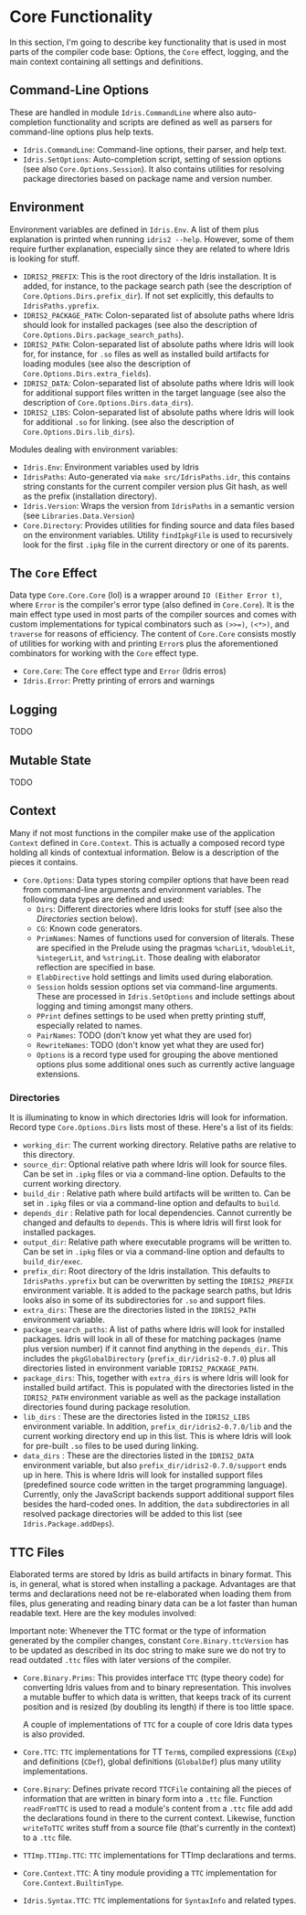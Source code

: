# Core Functionality

In this section, I'm going to describe key functionality that is used
in most parts of the compiler code base: Options, the `Core` effect,
logging, and the main context containing all settings and definitions.

## Command-Line Options

These are handled in module `Idris.CommandLine`
where also auto-completion functionality and scripts are defined as
well as parsers for command-line options plus help texts.

* `Idris.CommandLine`: Command-line options, their parser, and help text.
* `Idris.SetOptions`: Auto-completion script, setting of session options
  (see also `Core.Options.Session`). It also contains utilities for resolving
  package directories based on package name and version number.

## Environment

Environment variables are defined in `Idris.Env`. A list of them plus
explanation is printed when running `idris2 --help`. However, some of
them require further explanation, especially since they are related
to where Idris is looking for stuff.

* `IDRIS2_PREFIX`: This is the root directory of the Idris installation.
  It is added, for instance, to the package search path (see the description
  of `Core.Options.Dirs.prefix_dir`). If not set explicitly, this defaults
  to `IdrisPaths.yprefix`.
* `IDRIS2_PACKAGE_PATH`: Colon-separated list of absolute paths where Idris
  should look for installed packages (see also the description of
  `Core.Options.Dirs.package_search_paths`).
* `IDRIS2_PATH`: Colon-separated list of absolute paths where Idris
  will look for, for instance, for `.so` files as well as installed
  build artifacts for loading modules (see also the description of
  `Core.Options.Dirs.extra_fields`).
* `IDRIS2_DATA`: Colon-separated list of absolute paths where Idris
  will look for additional support files written in the target language
  (see also the description of `Core.Options.Dirs.data_dirs`).
* `IDRIS2_LIBS`: Colon-separated list of absolute paths where Idris
  will look for additional `.so` for linking. 
  (see also the description of `Core.Options.Dirs.lib_dirs`).

Modules dealing with environment variables:

* `Idris.Env`: Environment variables used by Idris
* `IdrisPaths`: Auto-generated via `make src/IdrisPaths.idr`,
  this contains string constants for the current compiler version plus Git hash,
  as well as the prefix (installation directory).
* `Idris.Version`: Wraps the version from `IdrisPaths` in a semantic version
  (see `Libraries.Data.Version`)
* `Core.Directory`: Provides utilities for finding source and data files based
  on the environment variables. Utility `findIpkgFile` is used to recursively
  look for the first `.ipkg` file in the current directory or one of its parents.

## The `Core` Effect

Data type `Core.Core.Core` (lol) is a wrapper around `IO (Either Error t)`,
where `Error` is the compiler's error type (also defined in `Core.Core`).
It is the main effect type used in most parts of the compiler sources
and comes with custom implementations for typical combinators such as
`(>>=)`, `(<*>)`, and `traverse` for reasons of efficiency.
The content of `Core.Core` consists mostly of utilities for working with and
printing `Error`s plus the aforementioned combinators for working with
the `Core` effect type.

* `Core.Core`: The `Core` effect type and `Error` (Idris erros)
* `Idris.Error`: Pretty printing of errors and warnings

## Logging

TODO

## Mutable State

TODO

## Context

Many if not most functions in the compiler make use of the application
`Context` defined in `Core.Context`. This is actually a composed record
type holding all kinds of contextual information. Below is a description
of the pieces it contains.

* `Core.Options`: Data types storing compiler options that have been read from
  command-line arguments and environment variables. The following data types
  are defined and used:
  * `Dirs`: Different directories where Idris looks for stuff
    (see also the *Directories* section below).
  * `CG`: Known code generators.
  * `PrimNames`: Names of functions used for conversion of literals.
    These are specified in the Prelude using the pragmas
    `%charLit`, `%doubleLit`, `%integerLit`, and `%stringLit`.
    Those dealing with elaborator reflection are specified in base.
  * `ElabDirective` hold settings and limits used during elaboration.
  * `Session` holds session options set via command-line arguments.
    These are processed in `Idris.SetOptions` and include settings about
    logging and timing amongst many others.
  * `PPrint` defines settings to be used when pretty printing stuff,
    especially related to names.
  * `PairNames`: TODO (don't know yet what they are used for)
  * `RewriteNames`: TODO (don't know yet what they are used for)
  * `Options` is a record type used for grouping the above mentioned
    options plus some additional ones such as currently active language
    extensions.

### Directories

It is illuminating to know in which directories Idris will look for information.
Record type `Core.Options.Dirs` lists most of these. Here's a list of
its fields:

* `working_dir`: The current working directory. Relative paths are relative
  to this directory.
* `source_dir`: Optional relative path where Idris will look for source files.
  Can be set in `.ipkg` files or via a command-line option. Defaults to the
  current working directory.
* `build_dir` : Relative path where build artifacts will be written to.
  Can be set in `.ipkg` files or via a command-line option and defaults to `build`.
* `depends_dir` : Relative path for local dependencies. Cannot currently be
  changed and defaults to `depends`. This is where Idris will first look for
  installed packages.
* `output_dir`: Relative path where executable programs will be written to.
  Can be set in `.ipkg` files or via a command-line option and defaults
  to `build_dir/exec`.
* `prefix_dir`: Root directory of the Idris installation. This defaults to
  `IdrisPaths.yprefix` but can be overwritten by setting the `IDRIS2_PREFIX`
  environment variable. It is added to the package search paths, but Idris
  looks also in some of its subdirectories for `.so` and support files.
* `extra_dirs`: These are the directories listed in the `IDRIS2_PATH` environment
  variable.
* `package_search_paths`: A list of paths where Idris will look for installed packages.
  Idris will look in all of these for matching packages (name plus version number)
  if it cannot find anything in the `depends_dir`.
  This includes the `pkgGlobalDirectory` (`prefix_dir/idris2-0.7.0`) plus all
  directories listed in environment variable `IDRIS2_PACKAGE_PATH`.
* `package_dirs`: This, together with `extra_dirs` is where Idris will look for
  installed build artifact. This is populated with the directories listed
  in the `IDRIS2_PATH` environment variable as well as the package installation
  directories found during package resolution.
* `lib_dirs` : These are the directories listed in the `IDRIS2_LIBS` environment
  variable. In addition, `prefix_dir/idris2-0.7.0/lib` and the current working
  directory end up in this list.
  This is where Idris will look for pre-built `.so` files to be used during
  linking.
* `data_dirs` : These are the directories listed in the `IDRIS2_DATA` environment
  variable, but also `prefix_dir/idris2-0.7.0/support` ends up in here.
  This is where Idris will look for installed support files (predefined source
  code written in the target programming language). Currently, only the JavaScript
  backends support additional support files besides the hard-coded ones.
  In addition, the `data` subdirectories in all resolved package directories
  will be added to this list (see `Idris.Package.addDeps`).

## TTC Files

Elaborated terms are stored by Idris as build artifacts in binary format.
This is, in general, what is stored when installing a package. Advantages
are that terms and declarations need not be re-elaborated when loading
them from files, plus generating and reading binary data can be a lot
faster than human readable text. Here are the key modules involved:

Important note: Whenever the TTC format or the type of information generated
by the compiler changes, constant `Core.Binary.ttcVersion` has to be updated
as described in its doc string to make sure we do not try to read outdated
`.ttc` files with later versions of the compiler.

* `Core.Binary.Prims`: This provides interface `TTC` (type theory code) for
  converting Idris values from and to binary representation. This involves
  a mutable buffer to which data is written, that keeps track of its
  current position and is resized (by doubling its length) if there is
  too little space.

  A couple of implementations of `TTC` for a couple of core Idris data types
  is also provided.
* `Core.TTC`: `TTC` implementations for TT `Term`s, compiled expressions (`CExp`)
  and definitions (`CDef`), global definitions (`GlobalDef`)
  plus many utility implementations. 
* `Core.Binary`: Defines private record `TTCFile` containing all the pieces of
  information that are written in binary form into a `.ttc` file. Function
  `readFromTTC` is used to read a module's content from a `.ttc` file add
  add the declarations found in there to the current context. Likewise,
  function `writeToTTC` writes stuff from a source file (that's currently
  in the context) to a `.ttc` file.
* `TTImp.TTImp.TTC`: `TTC` implementations for TTImp declarations and terms.
* `Core.Context.TTC`: A tiny module providing a `TTC` implementation for
  `Core.Context.BuiltinType`.
* `Idris.Syntax.TTC`: `TTC` implementations for `SyntaxInfo` and related types.
